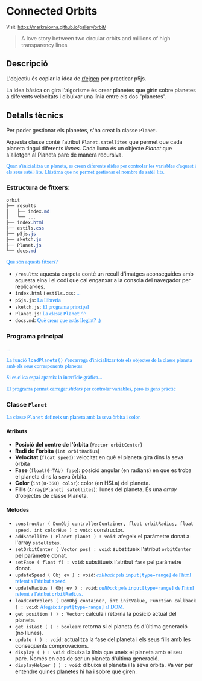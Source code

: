 # Connected Orbits

<style>n{color:#0080ff;font-family:"Segoe Print"}</style>

<small>Visit: https://markralovna.github.io/gallery/orbit/</small>

> A love story between two circular orbits and millions of high transparency lines

## Descripció

L'objectiu és copiar la idea de [r/ejgen](https://www.reddit.com/r/generative/comments/jqiv25/orbits_in_orbits/) per practicar p5js.

La idea bàsica on gira l'algorisme és crear planetes que girin sobre planetes a diferents velocitats i dibuixar una línia entre els dos "planetes".

## Detalls tècnics

Per poder gestionar els planetes, s'ha creat la classe `Planet`.

Aquesta classe conté l'atribut `Planet.satellites` que permet que cada planeta tingui diferents *llunes*. Cada lluna és un objecte *Planet* que s'allotgen al Planeta pare de manera recursiva.

<n>Quan s'inicialitza un planeta, es creen diferents slides per controlar les variables d'aquest i els seus satèl·lits. Llàstima que no permet gestionar el nombre de satèl·lits.</n>

### Estructura de fitxers:

```css
orbit
├── results
│   ├── index.md
│   └── ...
├── index.html
├── estils.css
├── p5js.js
├── sketch.js
├── Planet.js
└── docs.md
```

<n>Què són aquests fitxers?</n>

* `/results`: aquesta carpeta conté un recull d'imatges aconseguides amb aquesta eina i el codi que cal enganxar a la consola del navegador per replicar-les.
* `index.html` i `estils.css`: <n>...</n>
* `p5js.js`: <n>La llibreria</n>
* `sketch.js`: <n>El programa principal</n>
* `Planet.js`: <n>La classe `Planet` ^^</n>
* `docs.md`: <n>Què creus que estàs llegint? ;)</n>

### Programa principal

<n>...</n>

<n>La funció `loadPlanets()` s'encarrega d'inicialitzar tots els objectes de la classe planeta amb els seus corresponents planetes</n>

<n>Si es clica espai apareix la interfície gràfica...</n>

<n>El programa permet carregar *sliders* per controlar variables, però és gens pràctic</n>

### Classe `Planet`

<n>La classe `Planet` defineix un planeta amb la seva òrbita i color.</n>

#### Atributs

* **Posició del centre de l'òrbita** (`Vector orbitCenter`)
* **Radi de l'òrbita** (`int orbitRadius`)
* **Velocitat** (`float speed`): velocitat en què el planeta gira dins la seva òrbita
* **Fase** (`float(0-TAU) fase`): posició angular (en radians) en que es troba el planeta dins la seva òrbita.
* **Color** (`int(0-360) color`): color (en HSLa) del planeta.
* **Fills** (`Array[Planet] satellites`): llunes del planeta. És una *array* d'objectes de classe Planeta.

#### Mètodes

* `constructor ( DomObj controllerContainer, float orbitRadius, float speed, int colorHue ) : void`: constructor.
* `addSatellite ( Planet planet ) : void`: afegeix el paràmetre donat a l'array `satellites`.
* `setOrbitCenter ( Vector pos) : void`: substitueix l'atribut `orbitCenter` pel paràmetre donat.
* `setFase ( float f) : void`: substitueix l'atribut `fase` pel paràmetre donat.
* `updateSpeed ( Obj ev ) : void`: <n>*callback* pels `input[type=range]` de l'html refernt a l'atribut `speed`.</n>
* `updateRadius ( Obj ev ) : void`: <n>*callback* pels `input[type=range]` de l'html refernt a l'atribut `orbitRadius`.</n>
* `loadControlers ( DomObj container, int initValue, Function callback ) : void`: <n>Afegeix `input[type=range]` al DOM.
* `get position ( ) : Vector`: calcula  i retorna la posició actual del planeta.
* `get isLast ( ) : boolean`: retorna si el planeta és d'última generació (no llunes).
* `update ( ) : void`: actualitza la fase del planeta i els seus fills amb les conseqüents comprovacions.
* `display ( ) : void`: dibuixa la línia que uneix el planeta amb el seu pare. Només en cas de ser un planeta d'última generació.
* `displayHelper ( ) : void`: dibuixa el planeta i la seva òrbita. Va ver per entendre quines planetes hi ha i sobre què giren.
